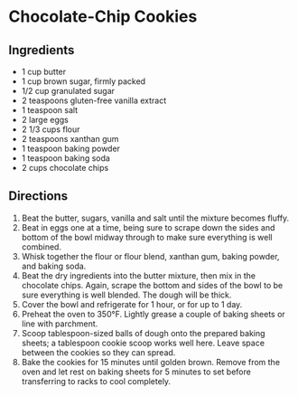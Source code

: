 # Chocolate-Chip Cookies
## Ingredients
-   1 cup butter
-   1 cup brown sugar, firmly packed
-   1/2 cup granulated sugar
-   2 teaspoons gluten-free vanilla extract
-   1 teaspoon salt
-   2 large eggs
-   2 1/3 cups flour
-   2 teaspoons xanthan gum
-   1 teaspoon baking powder
-   1 teaspoon baking soda
-   2 cups chocolate chips

## Directions
1.  Beat the butter, sugars, vanilla and salt until the mixture becomes fluffy.
2.  Beat in eggs one at a time, being sure to scrape down the sides and bottom of the bowl midway through to make sure everything is well combined.
3.  Whisk together the flour or flour blend, xanthan gum, baking powder, and baking soda.
4.  Beat the dry ingredients into the butter mixture, then mix in the chocolate chips. Again, scrape the bottom and sides of the bowl to be sure everything is well blended. The dough will be thick.
5.  Cover the bowl and refrigerate for 1 hour, or for up to 1 day.
6.  Preheat the oven to 350°F. Lightly grease a couple of baking sheets or line with parchment.
7.  Scoop tablespoon-sized balls of dough onto the prepared baking sheets; a tablespoon cookie scoop works well here. Leave space between the cookies so they can spread.
8.  Bake the cookies for 15 minutes until golden brown. Remove from the oven and let rest on baking sheets for 5 minutes to set before transferring to racks to cool completely. 